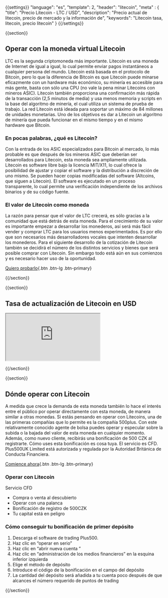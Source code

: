 {{settings}}
  "language": "es",
  "template": 2,
  "header": "litecoin",
  "meta" : {
    "title": "Precio Litecoin - LTC / USD",
    "description": "Precio actual de litecoin, precio de mercado y la información de",
    "keywords": "Litecoin tasa, litecoin, precio litecoin"
  }
{{/settings}}

{{section}}

## Operar con la moneda virtual Litecoin

LTC es la segunda criptomoneda más importante. Litecoin es una moneda de Internet de igual a igual, lo cual permite enviar pagos instantáneos a cualquier persona del mundo. Litecoin está basada en el protocolo de Bitcoin, pero lo que la diferencia de Bitcoin es que Litecoin puede minarse eficazmente con un hardware más económico, su minería es accesible para más gente, basta con sólo una CPU (no vale la pena minar Litecoins con mineros ASIC). Litecoin también proporciona una confirmación más rápida de la transacción (2,5 minutos de media) y usa menos memoria y scripts en la base del algoritmo de minería, el cual utiliza un sistema de prueba de trabajo. La red Litecoin está ideada para soportar un máximo de 84 millones de unidades monetarias. Uno de los objetivos es dar a Litecoin un algoritmo de minería que pueda funcionar en el mismo tiempo y en el mismo hardware que Bitcoin. 

### En pocas palabras, ¿qué es Litecoin?

Con la entrada de los ASIC especializados para Bitcoin al mercado, lo más probable es que después de los mineros ASIC que deberían ser desarrollados para Litecoin, esta moneda sea ampliamente utilizada. Litecoin es software libre bajo la licencia MIT/X11, lo cual ofrece la posibilidad de ajustar y copiar el software y la distribución a discreción de uno mismo. Se pueden hacer copias modificadas del software (Altcoins, que siguen a Litecoin). El software es ejecutado en un proceso transparente, lo cual permite una verificación independiente de los archivos binarios y de su código fuente. 

### El valor de Litecoin como moneda

La razón para pensar que el valor de LTC crecerá, es sólo gracias a la comunidad que está detrás de esta moneda. Para el crecimiento de su valor es importante empezar a desarrollar los monederos, así será más fácil vender y comprar LTC para los usuarios menos experimentados. Es por ello que son necesarios más desarrolladores vocales que intenten desarrollar los monederos. Para el siguiente desarrollo de la cotización de Litecoin también se decidirá el número de los distintos servicios y bienes que será posible comprar con Litecoin. Sin embargo todo está aún en sus comienzos y es necesario hacer uso de la oportunidad.

[Quiero probarlo](http://www.plus500.com/es/StartTrading.aspx?id=66349&pl=2){.btn .btn-lg .btn-primary}

{{/section}}

{{section}}

## Tasa de actualización de Litecoin en USD

<div class="container kurz">
<a href="http://www.plus500.com/es/StartTrading.aspx?id=66349&tags=Bitcoin&pl=2"></a>
<a href="http://www.plus500.com/es/StartTrading.aspx?id=66349&tags=Bitcoin&pl=2"></a>
<iframe src="http://marketools.plus500.com/Widgets/InstrumentChartContainer?hl=es&cty=ES&id=66349&tags=widg+chart+litecoin&pl=2&instSymb=LTCUSD"></iframe>
</div>

{{/section}}

{{section}}

## Dónde operar con Litecoin

A medida que crece la demanda de esta moneda también lo hace el interés entre el público por operar directamente con esta moneda, de manera similar a otras monedas. Si estás pensando en operar con Litecoins, una de las primeras compañías que lo permite es la compañía 500plus. Con este relativamente conocido agente de bolsa puedes operar y especular sobre la subida o la bajada del valor de esta moneda en cualquier momento. Además, como nuevo cliente, recibirás una bonificación de 500 CZK al registrarte. Cómo uses esta bonificación es cosa tuya. El servicio es CFD. Plus500UK Limited está autorizada y regulada  por la Autoridad Británica de Conducta Financiera.

[Comience ahora](http://www.plus500.com/es/StartTrading.aspx?id=66349&pl=2){.btn .btn-lg .btn-primary}

### Operar con Litecoin
Servicio CFD

 * Compra o venta al descubierto
 * Operar con una palanca
 * Bonificación de registro de 500CZK 
 * Tu capital está en peligro


### Cómo conseguir tu bonificación de primer depósito
  1.  Descarga el software de trading Plus500.
  2.  Haz clic en “operar en serio”
  3.  Haz clic en “abrir nueva cuenta ”
  4.  Haz clic en “administración de los medios financieros” en la esquina inferior izquierda
  5.  Elige el método de depósito
  6.  Introduce el código de la bonificación en el campo del depósito
  7.  La cantidad del depósito será añadida a tu cuenta poco después de que alcances el número requerido de puntos de trading

{{/section}}
